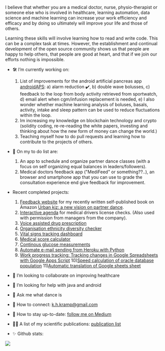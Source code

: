 I believe that whether you are a medical doctor, nurse, physio-therapist or someone else who is involved in healthcare, learning automation, data science and machine learning can increase your work efficiency and efficacy and by doing so ultimately will improve your life and those of others. 

Learning these skills will involve learning how to read and write code. This can be a complex task at times. However, the establishment and continual development of the open source community shows us that people are happy to help others, that people are good at heart, and that if we join our efforts nothing is impossible. 

- 🛠️  I’m currently working on:
  1) List of improvements for the android artificial pancreas app [androidAPS](https://github.com/nightscout/AndroidAPS): a) alarm reduction :heavy_check_mark:, b) double wave bolusses, c) feedback to the loop from body activity retrieved from sportwatch, d) email alert when cgm/infusion replacement is needed, e) I also wonder whether machine learning analysis of boluses, basals, activity, intake and sleep pattern can be used to reduce fluctuations within the loop.  
  2) Im increasing my knowledge on blockchain technology and crypto (solidity coding, re-re-reading the white papers, investing and thinking about how the new form of money can change the world.)   
  3) Teaching myself how to do pull requests and learning how to contribute to the projects of others. 

- 📕 On my to do list are: 
  1) An app to schedule and organize partner dance classes (with a focus on self organizing equal balances in leaders/followers).
  2) Medical doctors feedback app ("MediFeed" or something??..), an browser and smartphone app that you can use to grade the consultation experience end give feedback for improvement.

- Recent completed projects:
  1) [Feedback website](https://github.com/KelvinKramp/BookFeedback) for my recently written self-published book on Amazon [Urban kiz: a new vision on partner dance](https://www.amazon.com/Urban-Kiz-vision-partner-dance/dp/9090344306). 
  2) [Interactive agenda](https://github.com/KelvinKramp/ConsultationSchedulingApp) for medical drivers license checks. (Also used with permission from managers from the company). 
  3) [Voice assisted drug prescription](https://github.com/KelvinKramp/voice-assisted-drug-prescription)
  4) [Organisation ethnicity diversity checker](https://github.com/KelvinKramp/ethnicity-detector)
  5) [Vital signs tracking dashboard](https://github.com/KelvinKramp/vital-signs-Dash-python)
  6) [Medical score calculator](https://github.com/KelvinKramp/OPS-calculator) 
  7) [Continous glucose measurements](https://towardsdatascience.com/how-to-hack-a-glucose-sensor-ebaaf2238170)
  8) [Automate e-mail sending from Heroku with Python](https://k-h-kramp.medium.com/automate-e-mail-sending-from-heroku-with-python-a7543ea8a0b6)
  9) [Work progress tracking: Tracking changes in Google Spreadsheets with Google Apps Script](https://k-h-kramp.medium.com/automated-work-progress-tracking-88f4fde1acaf)
  10)[Speed calculation of oracle database population](https://gist.github.com/KelvinKramp/ff2ba98e4f2194299f3f405906ee66cc)
  11)[Automatic translation of Google sheets sheet](https://gist.github.com/KelvinKramp/c1baf72f409301156d4aa309b27f242f)

- :hospital: I’m looking to collaborate on improving healthcare
- :mag_right: I’m looking for help with java and android
- 💬 Ask me what dance is
- 🔗 How to connect: k.h.kramp@gmail.com
- :newspaper: How to stay up-to-date: [follow me on Medium](https://k-h-kramp.medium.com/)
- 👨‍💻 A list of my scientific publications: [publication list](https://github.com/KelvinKramp/Publications) 
- ✨ Github stats: 
<img src="https://github-readme-stats.vercel.app/api?username=KelvinKramp&&show_icons=true&title_color=ffffff&icon_color=bb2acf&text_color=daf7dc&bg_color=151515">
